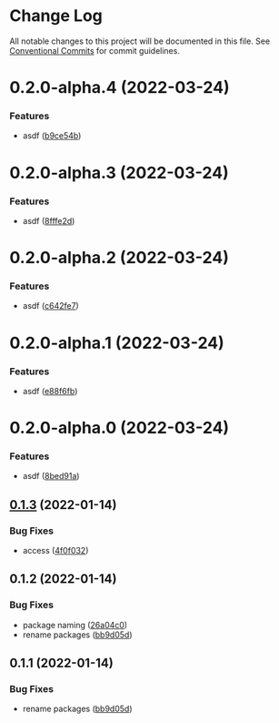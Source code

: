 # Change Log

All notable changes to this project will be documented in this file.
See [Conventional Commits](https://conventionalcommits.org) for commit guidelines.

# 0.2.0-alpha.4 (2022-03-24)


### Features

* asdf ([b9ce54b](https://github.com/kevinpagtakhan/calculator-js/commit/b9ce54b4c7e78f1ecc9b88abf678f2e47142ae00))





# 0.2.0-alpha.3 (2022-03-24)


### Features

* asdf ([8fffe2d](https://github.com/kevinpagtakhan/calculator-js/commit/8fffe2d8922d748c18a7fb30003ba265919fab9d))





# 0.2.0-alpha.2 (2022-03-24)


### Features

* asdf ([c642fe7](https://github.com/kevinpagtakhan/calculator-js/commit/c642fe7fe24bea59cac38bebb31b5e182dbbaf3a))





# 0.2.0-alpha.1 (2022-03-24)


### Features

* asdf ([e88f6fb](https://github.com/kevinpagtakhan/calculator-js/commit/e88f6fb83ca17935523f76fddf31bcaac311000c))





# 0.2.0-alpha.0 (2022-03-24)


### Features

* asdf ([8bed91a](https://github.com/kevinpagtakhan/calculator-js/commit/8bed91a9ff7ae6a53bbc164cc5135d668cfc496b))





## [0.1.3](https://github.com/kevinpagtakhan/calculator-js/compare/@kp-test/subtract@0.1.2...@kp-test/subtract@0.1.3) (2022-01-14)


### Bug Fixes

* access ([4f0f032](https://github.com/kevinpagtakhan/calculator-js/commit/4f0f0327f105f5c206b32ca1d9b15ee542fd927e))





## 0.1.2 (2022-01-14)


### Bug Fixes

* package naming ([26a04c0](https://github.com/kevinpagtakhan/calculator-js/commit/26a04c0df308ac546c9c1c65702cdb1503d87856))
* rename packages ([bb9d05d](https://github.com/kevinpagtakhan/calculator-js/commit/bb9d05d8e9c56bc35e32819ae9f934a56f1602c7))





## 0.1.1 (2022-01-14)


### Bug Fixes

* rename packages ([bb9d05d](https://github.com/kevinpagtakhan/calculator-js/commit/bb9d05d8e9c56bc35e32819ae9f934a56f1602c7))
